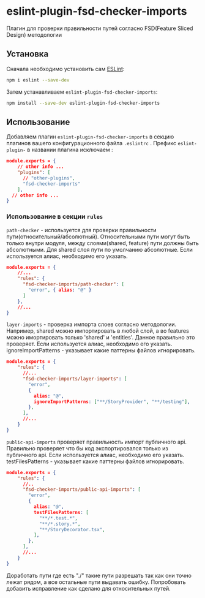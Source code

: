 # eslint-plugin-fsd-checker-imports

Плагин для проверки правильности путей согласно FSD(Feature Sliced Design) методологии

## Установка

Сначала необходимо установить сам [ESLint](https://eslint.org/):

```sh
npm i eslint --save-dev
```

Затем устанавливаем `eslint-plugin-fsd-checker-imports`:

```sh
npm install --save-dev eslint-plugin-fsd-checker-imports 
```

## Использование

Добавляем плагин `eslint-plugin-fsd-checker-imports` в секцию плагинов вашего конфигурационного файла `.eslintrc` . Префикс `eslint-plugin-` в названии плагина исключаем :

```json lines
module.exports = {
    // other info ...
    "plugins": [ 
      // "other-plugins",
      "fsd-checker-imports"
    ],
  // other info ...
}
```


### Использование в секции `rules`

`path-checker` - используется для проверки правильности пути(относительный/абсолютный).
Относительными пути могут быть только внутри модуля, между слоями(shared, feature) пути должны быть абсолютными. Для shared слоя пути по умолчанию абсолютные.
Если используется алиас, необходимо его указать.
```json lines
module.exports = {
    //...
    "rules": {
      "fsd-checker-imports/path-checker": [
        "error", { alias: "@" }
      ]
    },
    //...
}
```
`layer-imports` - проверка импорта слоев согласно методологии. Например, shared можно импортировать в любой слой, а во features можно имортировать только 'shared' и 'entities'. Данное правильно это проверяет.
Если используется алиас, необходимо его указать.
ignoreImportPatterns - указывает какие паттерны файлов игнорировать.
```json lines
module.exports = {
    "rules": {
      //...
      "fsd-checker-imports/layer-imports": [
        "error",
        {
          alias: "@",
          ignoreImportPatterns: ["**/StoryProvider", "**/testing"],
        },
      ],
      //...
    }
}
```
`public-api-imports` проверяет правильность импорт публичного api. Правильно проверяет что бы код экспортировался только из публичного api.
Если используется алиас, необходимо его указать.
testFilesPatterns - указывает какие паттерны файлов игнорировать.
```json lines
module.exports = {
    "rules": {
      //..
      "fsd-checker-imports/public-api-imports": [
        "error",
        {
          alias: "@",
          testFilesPatterns: [
            "**/*.test.*",
            "**/*.story.*",
            "**/StoryDecorator.tsx",
          ],
        },
      ],
      //...
    }
}
```

Доработать пути где есть "./" такие пути разрешать так как они точно лежат рядом, а все остальные пути выдавать ошибку.
Попробовать добавить исправление как сделано для относительных путей.

